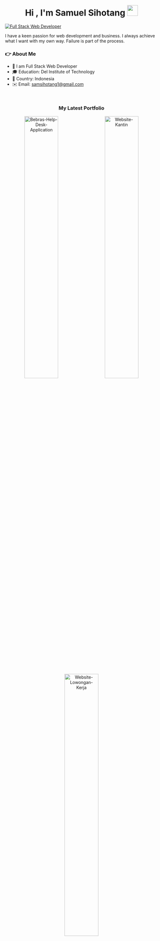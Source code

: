 <h1 align="center"><b>Hi , I'm Samuel Sihotang </b><img src="https://media.giphy.com/media/hvRJCLFzcasrR4ia7z/giphy.gif" width="35"></h1>

<a href="#my-programming-tasks"><img src="https://readme-typing-svg.demolab.com?font=Cairo+Play&color=2AA889&size=23&height=50&lines=Full Stack Web Developer;PHP Laravel Developer" alt="Full Stack Web Developer"/></a>

I have a keen passion for web development and business. I always achieve what I want with my own way. Failure is part of the process.

<!--<a href="#my-programming-tasks">[![Top Langs](https://github-readme-stats.vercel.app/api/top-langs/?username=samuelsihotang1&theme=gotham&hide_border=true&hide=makefile)](https://github.com/anuraghazra/github-readme-stats)</a>-->

### 👉 About Me</h3>

- 🌱 I am Full Stack Web Developer
- 🎓 Education: Del Institute of Technology
- 📍 Country: Indonesia
- ✉️ Email: samsihotang1@gmail.com

<br>
<h3 align="center">My Latest Portfolio</h3>
<!--   <div align="center">
   <a href="https://github.com/samuelsihotang1/Bebras-Help-Desk-Application"><img src="https://denvercoder1-github-readme-stats.vercel.app/api/pin/?username=samuelsihotang1&repo=Bebras-Help-Desk-Application&theme=gotham&hide_border=true&show_description=false" alt="Bebras-Help-Desk-Application" width="47%"></a>
  &nbsp;&nbsp;&nbsp;&nbsp;&nbsp;
  <a href="https://github.com/samuelsihotang1/QnA-Website"><img src="https://denvercoder1-github-readme-stats.vercel.app/api/pin/?username=samuelsihotang1&repo=QnA-Website&theme=gotham&hide_border=true&show_description=false" alt="QnA-Website" width="47%"></a>
  </div> -->
  
  <div align="center">
  <a href="https://github.com/samuelsihotang1/Bebras-Help-Desk-Application"><img src="https://denvercoder1-github-readme-stats.vercel.app/api/pin/?username=samuelsihotang1&repo=Bebras-Help-Desk-Application&theme=gotham&hide_border=true&show_description=false" alt="Bebras-Help-Desk-Application" width="47%"></a>
  &nbsp;&nbsp;&nbsp;&nbsp;&nbsp;
   <a href="https://github.com/samuelsihotang1/Website-Kantin"><img src="https://denvercoder1-github-readme-stats.vercel.app/api/pin/?username=samuelsihotang1&repo=Website-Kantin&theme=gotham&hide_border=true&show_description=false" alt="Website-Kantin" width="47%"></a>
  </div>
  
  <div align="center">
  <a href="https://github.com/samuelsihotang1/Website-Lowongan-Kerja"><img src="https://denvercoder1-github-readme-stats.vercel.app/api/pin/?username=samuelsihotang1&repo=Website-Lowongan-Kerja&theme=gotham&hide_border=true&show_description=false" alt="Website-Lowongan-Kerja" width="47%"></a>
  </div>
